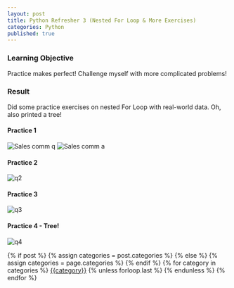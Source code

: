 ```yaml
---
layout: post
title: Python Refresher 3 (Nested For Loop & More Exercises)
categories: Python
published: true
---
```


### Learning Objective
Practice makes perfect! Challenge myself with more complicated problems!

### Result
Did some practice exercises on nested For Loop with real-world data. 
Oh, also printed a tree!

#### Practice 1
![Sales comm q](https://user-images.githubusercontent.com/85727619/126063578-06eba304-1e1a-49d7-946f-6972633d160f.jpg)
![Sales comm a](https://user-images.githubusercontent.com/85727619/126063579-aa8787d2-2ea3-4db6-841c-43ce8e7e1d85.jpg)

#### Practice 2
![q2](https://user-images.githubusercontent.com/85727619/126063589-3f37f1ca-1bc1-4423-ba78-4ba822db5bfd.jpg)

#### Practice 3
![q3](https://user-images.githubusercontent.com/85727619/126063641-f2831cf5-5632-483d-aa8f-5e41b6fe356d.jpg)

#### Practice 4 - Tree!
![q4](https://user-images.githubusercontent.com/85727619/126063664-f909d559-09c8-44a0-88be-9b591a9ce4ee.jpg)


<div class="post-categories">
  {% if post %}
    {% assign categories = post.categories %}
  {% else %}
    {% assign categories = page.categories %}
  {% endif %}
  {% for category in categories %}
  <a href="{{site.baseurl}}/categories/#{{category|slugize}}">{{category}}</a>
  {% unless forloop.last %}&nbsp;{% endunless %}
  {% endfor %}
</div>
